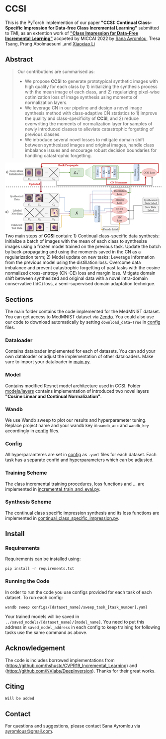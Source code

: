 # CCSI

This is the PyTorch implemention of our paper **"CCSI: Continual Class-Specific Impression for Data-free Class
Incremental Learning"** submitted to TMI, as an extention work of [**"Class Impression for Data-Free Incremental
Learning"**](https://link.springer.com/chapter/10.1007/978-3-031-16440-8_31) accpeted by MICCAI 2022
by [Sana Ayromlou](https://github.com/sanaAyrml), Tresa Tsang, Prang Abolmaesumi
,and [Xiaoxiao Li](https://xxlya.github.io/xiaoxiao/)

## Abstract

> Our contributions are summarised as:
> - We propose **CCSI** to generate prototypical synthetic images with high quality for each class by 1) initializing
    the synthesis process with the mean image of each class, and 2) regularizing pixel-wise optimization loss of image
    synthesis using moments of normalization layers.
> - We leverage CN in our pipeline and design a novel image synthesis method with class-adaptive CN statistics to 1)
    improve the quality and class-specificity of **CCSI**, and 2) reduce overwriting the moments of normalization layer
    for samples of newly introduced classes to alleviate catastrophic forgetting of previous classes.
> - We introduce several novel losses to mitigate domain shift between synthesized images and original images, handle
    class imbalance issues and encourage robust decision boundaries for handling catastrophic forgetting.

![avatar](./images/main_image.png)
Two main steps of **CCSI** contain: 1) Continual class-specific data synthesis: Initialize a batch of images with the
mean of each class to synthesize images using a frozen model trained on the previous task. Update the batch by
back-propagating and using the moments saved in the CN as a regularization term; 2) Model update on new tasks: Leverage
information from the previous model using the distillation loss. Overcome data imbalance and prevent catastrophic
forgetting of past tasks with the cosine normalized cross-entropy (CN-CE) loss and margin loss. Mitigate domain shift
between synthesized and original data with a novel intra-domain conservative (IdC) loss, a semi-supervised domain
adaptation technique.

## Sections

The main folder contains the code implemented for the MedMNIST dataset. You can get access to MedMNIST dataset
via [Zendo](https://doi.org/10.5281/zenodo.6496656). You could also use our code to download automatically by
setting `download_data=True` in [config](configs) files.

### Dataloader
Contains dataloader implemented for each of datasets. You can add your own dataloader or adjust the implementation of other dataloaders. Make sure to import your dataloader in [main.py](main.py).
### Model
Contains modified Resnet model architecture used in CCSI. Folder [models/layers](models/layers) contains implementation of introduced two novel layers **"Cosine Linear and Continual Normalization"**.
### Wandb
We use Wandb sweep to plot our results and hyperparameter tuning. Replace project name and your wandb key in `wandb_acc` and `wandb_key` accordingly in [config](configs) files.
### Config
All hyperparamteres are set in [config](configs) as `.yaml` files for each dataset. Each task has a separate confid and hyperparameters which can be adjusted.
### Training Scheme
The class incremental training procedures, loss functions and ... are implemented in [incremental_train_and_eval.py](incremental_train_and_eval.py).
### Synthesis Scheme
The continual class specific impression synthesis and its loss functions are implemented in [continual_class_specific_impression.py](data_synthesis/continual_class_specific_impression.py).
## Install
### Requirements

Requirements can be installed using:
```
pip install -r requirements.txt
```
### Running the Code
In order to run the code you use configs provided for each task of each dataset. To run each config:

```
wandb sweep configs/[dataset_name]/sweep_task_[task_number].yaml
```
Your trained models will be saved in `../saved_models/[dataset_name]/[model_name]`. You need to put this address in `saved_model_address` in each config to keep training for following tasks use the same command as above.

## Acknowledgement

The code is includes borrowed implementations from (https://github.com/hshustc/CVPR19_Incremental_Learning)
and (https://github.com/NVlabs/DeepInversion). Thanks for their great works.

## Citing

```
Will be added
```

## Contact

For questions and suggestions, please contact Sana Ayromlou via ayromlous@gmail.com.
